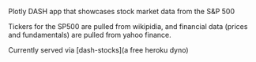 Plotly DASH app that showcases stock market data from the S&P 500

Tickers for the SP500 are pulled from wikipidia, and financial data (prices and fundamentals) are pulled from yahoo finance. 

Currently served via [dash-stocks](a free heroku dyno)
